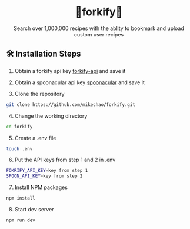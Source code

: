 <h1 align="center">🍴forkify🍴</h1>
<p align="center">
  Search over 1,000,000 recipes with the ablity to bookmark and upload custom user recipes
</p>

## 🛠️ Installation Steps
1. Obtain a forkify api key [forkify-api](https://forkify-api.herokuapp.com/v2) and save it

2. Obtain a spoonacular api key [spoonacular](https://spoonacular.com/food-api) and save it

3. Clone the repository

```Bash
git clone https://github.com/mikechao/forkify.git
```

4. Change the working directory

```Bash
cd forkify
```

5. Create a .env file
```Bash
touch .env
```

6. Put the API keys from step 1 and 2 in .env
```Bash
FOKRIFY_API_KEY=key from step 1
SPOON_API_KEY=key from step 2
```

7. Install NPM packages

```Bash
npm install
```

8. Start dev server

```Bash
npm run dev
```
